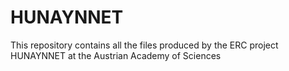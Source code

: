 # HUNAYNNET
This repository contains all the files produced by the ERC project HUNAYNNET at the Austrian Academy of Sciences
